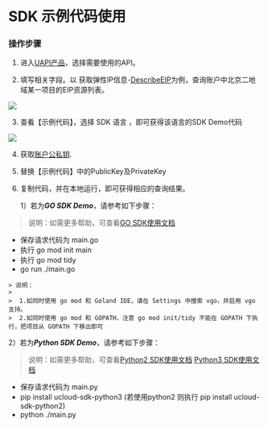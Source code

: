 # SDK 示例代码使用



### 操作步骤

1. 进入[UAPI产品](<https://console.ucloud.cn/uapi/ucloudapi>)，选择需要使用的API。

2. 填写相关字段。以 获取弹性IP信息-[DescribeEIP](<https://console.ucloud.cn/uapi/detail?id=DescribeEIP>)为例，查询账户中北京二地域某一项目的EIP资源列表。

  ![](https://static.ucloud.cn/fbb00d85944945a0b247cdb647bcd2ca.png)

3. 查看【示例代码】，选择 SDK 语言 ，即可获得该语言的SDK Demo代码

  ![](https://static.ucloud.cn/f5a033ee1a1a4be693b7c37d5c4cff6b.png)

4. 获取[账户公私钥](https://console.ucloud.cn/uapi/apikey).

5. 替换【示例代码】中的PublicKey及PrivateKey

6. 复制代码，并在本地运行，即可获得相应的查询结果。


   1）若为***GO SDK Demo***，请参考如下步骤：
  
  
  
  > 说明：如需更多帮助，可查看[GO SDK使用文档](<https://github.com/ucloud/ucloud-sdk-go>)


   - 保存请求代码为 main.go
   - 执行 go mod init main
   - 执行 go mod tidy
   - go run ./main.go





    > 说明：
    >
    >  1.如同时使用 go mod 和 Goland IDE，请在 Settings 中搜索 vgo，并启用 vgo 支持。 
    >  2.如同时使用 go mod 和 GOPATH，注意 go mod init/tidy 不能在 GOPATH 下执行，把项目从 GOPATH 下移出即可





   2）若为***Python SDK Demo***，请参考如下步骤：
   
   
   > 说明：如需更多帮助，可查看[Python2 SDK使用文档](<https://ucloud.github.io/ucloud-sdk-python2/>) [Python3 SDK使用文档](<https://ucloud.github.io/ucloud-sdk-python3/>)
  
  
  
   - 保存请求代码为 main.py
   - pip install ucloud-sdk-python3 (若使用python2 则执行 pip install ucloud-sdk-python2)
   - python ./main.py

